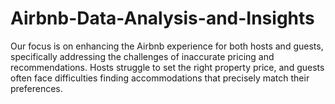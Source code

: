 # Airbnb-Data-Analysis-and-Insights
Our focus is on enhancing the Airbnb experience for both hosts and guests, specifically addressing the challenges of inaccurate pricing and recommendations. Hosts struggle to set the right property price, and guests often face difficulties finding accommodations that precisely match their preferences. 
